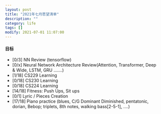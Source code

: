 ```yaml
---
layout: post
title: "2021年七月愿望清单"
description: ""
category: life
tags: []
modify: 2021-07-01 11:07:00
---
```



#### 目标

+ [0/3] NN Review (tensorflow)
+ [0/x] Neural Network Architecture Review(Attention, Transformer, Deep & Wide, LSTM, GRU .......)
+ [1/18] CS229 Learning
+ [0/18] CS230 Learning
+ [0/18] CS224 Learning
+ [14/18] Fitness: Push Ups, Sit ups
+ [0/1] Lyric / Pieces Creation
+ [17/18] Piano practice (blues, C/G Dominant Diminished, pentatonic, dorian, Bebop; triplets, 8th
 notes, walking bass[2-5-1], ....)
